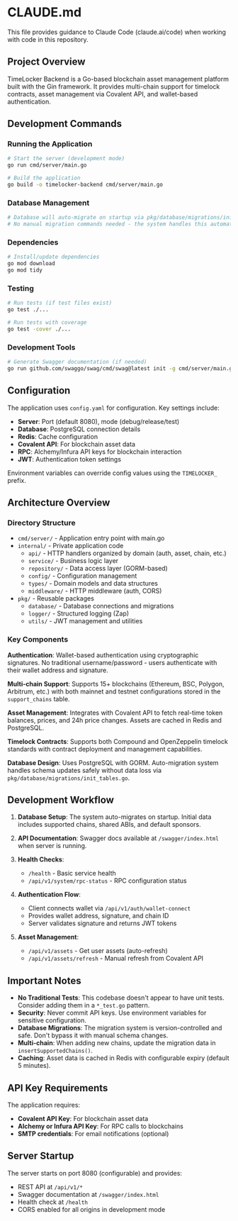 # CLAUDE.md

This file provides guidance to Claude Code (claude.ai/code) when working with code in this repository.

## Project Overview

TimeLocker Backend is a Go-based blockchain asset management platform built with the Gin framework. It provides multi-chain support for timelock contracts, asset management via Covalent API, and wallet-based authentication.

## Development Commands

### Running the Application
```bash
# Start the server (development mode)
go run cmd/server/main.go

# Build the application
go build -o timelocker-backend cmd/server/main.go
```

### Database Management
```bash
# Database will auto-migrate on startup via pkg/database/migrations/init_tables.go
# No manual migration commands needed - the system handles this automatically
```

### Dependencies
```bash
# Install/update dependencies
go mod download
go mod tidy
```

### Testing
```bash
# Run tests (if test files exist)
go test ./...

# Run tests with coverage
go test -cover ./...
```

### Development Tools
```bash
# Generate Swagger documentation (if needed)
go run github.com/swaggo/swag/cmd/swag@latest init -g cmd/server/main.go
```

## Configuration

The application uses `config.yaml` for configuration. Key settings include:

- **Server**: Port (default 8080), mode (debug/release/test)
- **Database**: PostgreSQL connection details  
- **Redis**: Cache configuration
- **Covalent API**: For blockchain asset data
- **RPC**: Alchemy/Infura API keys for blockchain interaction
- **JWT**: Authentication token settings

Environment variables can override config values using the `TIMELOCKER_` prefix.

## Architecture Overview

### Directory Structure
- `cmd/server/` - Application entry point with main.go
- `internal/` - Private application code
  - `api/` - HTTP handlers organized by domain (auth, asset, chain, etc.)
  - `service/` - Business logic layer
  - `repository/` - Data access layer (GORM-based)
  - `config/` - Configuration management
  - `types/` - Domain models and data structures
  - `middleware/` - HTTP middleware (auth, CORS)
- `pkg/` - Reusable packages
  - `database/` - Database connections and migrations
  - `logger/` - Structured logging (Zap)
  - `utils/` - JWT management and utilities

### Key Components

**Authentication**: Wallet-based authentication using cryptographic signatures. No traditional username/password - users authenticate with their wallet address and signature.

**Multi-chain Support**: Supports 15+ blockchains (Ethereum, BSC, Polygon, Arbitrum, etc.) with both mainnet and testnet configurations stored in the `support_chains` table.

**Asset Management**: Integrates with Covalent API to fetch real-time token balances, prices, and 24h price changes. Assets are cached in Redis and PostgreSQL.

**Timelock Contracts**: Supports both Compound and OpenZeppelin timelock standards with contract deployment and management capabilities.

**Database Design**: Uses PostgreSQL with GORM. Auto-migration system handles schema updates safely without data loss via `pkg/database/migrations/init_tables.go`.

## Development Workflow

1. **Database Setup**: The system auto-migrates on startup. Initial data includes supported chains, shared ABIs, and default sponsors.

2. **API Documentation**: Swagger docs available at `/swagger/index.html` when server is running.

3. **Health Checks**: 
   - `/health` - Basic service health
   - `/api/v1/system/rpc-status` - RPC configuration status

4. **Authentication Flow**: 
   - Client connects wallet via `/api/v1/auth/wallet-connect`
   - Provides wallet address, signature, and chain ID
   - Server validates signature and returns JWT tokens

5. **Asset Management**:
   - `/api/v1/assets` - Get user assets (auto-refresh)
   - `/api/v1/assets/refresh` - Manual refresh from Covalent API

## Important Notes

- **No Traditional Tests**: This codebase doesn't appear to have unit tests. Consider adding them in a `*_test.go` pattern.
- **Security**: Never commit API keys. Use environment variables for sensitive configuration.
- **Database Migrations**: The migration system is version-controlled and safe. Don't bypass it with manual schema changes.
- **Multi-chain**: When adding new chains, update the migration data in `insertSupportedChains()`.
- **Caching**: Asset data is cached in Redis with configurable expiry (default 5 minutes).

## API Key Requirements

The application requires:
- **Covalent API Key**: For blockchain asset data
- **Alchemy or Infura API Key**: For RPC calls to blockchains
- **SMTP credentials**: For email notifications (optional)

## Server Startup

The server starts on port 8080 (configurable) and provides:
- REST API at `/api/v1/*`
- Swagger documentation at `/swagger/index.html`
- Health check at `/health`
- CORS enabled for all origins in development mode